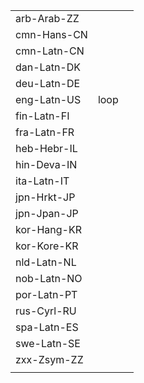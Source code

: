 | | | |
|-|-|-|
| arb-Arab-ZZ |  |  |
| cmn-Hans-CN |  |  |
| cmn-Latn-CN |  |  |
| dan-Latn-DK |  |  |
| deu-Latn-DE |  |  |
| eng-Latn-US | loop |  |
| fin-Latn-FI |  |  |
| fra-Latn-FR |  |  |
| heb-Hebr-IL |  |  |
| hin-Deva-IN |  |  |
| ita-Latn-IT |  |  |
| jpn-Hrkt-JP |  |  |
| jpn-Jpan-JP |  |  |
| kor-Hang-KR |  |  |
| kor-Kore-KR |  |  |
| nld-Latn-NL |  |  |
| nob-Latn-NO |  |  |
| por-Latn-PT |  |  |
| rus-Cyrl-RU |  |  |
| spa-Latn-ES |  |  |
| swe-Latn-SE |  |  |
| zxx-Zsym-ZZ |  |  |
|  |  |  |